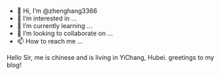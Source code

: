 - 👋 Hi, I’m @zhenghang3366
- 👀 I’m interested in ...
- 🌱 I’m currently learning ...
- 💞️ I’m looking to collaborate on ...
- 📫 How to reach me ...

<!---
zhenghang3366/zhenghang3366 is a ✨ special ✨ repository because its `README.md` (this file) appears on your GitHub profile.
You can click the Preview link to take a look at your changes.
--->

Hello Sir, me is chinese and is living in YiChang, Hubei. greetings to my blog!
